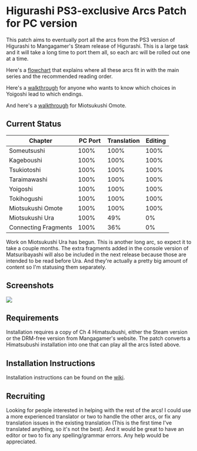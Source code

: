 # Higurashi PS3-exclusive Arcs Patch for PC version

This patch aims to eventually port all the arcs from the PS3 version of Higurashi to Mangagamer's Steam release of Higurashi.  This is a large task and it will take a long time to port them all, so each arc will be rolled out one at a time.

Here's a [flowchart](http://07th-mod.com/wiki/Higurashi/img/flow.png) that explains where all these arcs fit in with the main series and the recommended reading order.

Here's a [walkthrough](http://07th-mod.com/wiki/Higurashi/img/walk-yoig.png) for anyone who wants to know which choices in Yoigoshi lead to which endings.

And here's a [walkthrough](http://07th-mod.com/wiki/Higurashi/img/walk-omot.jpg) for Miotsukushi Omote.

## Current Status

| Chapter              | PC Port  | Translation | Editing |
| -------------------- | -------- | ----------- | ------- |
| Someutsushi          | 100%     | 100%        | 100%    | 
| Kageboushi           | 100%     | 100%        | 100%    | 
| Tsukiotoshi          | 100%     | 100%        | 100%    | 
| Taraimawashi         | 100%     | 100%        | 100%    | 
| Yoigoshi             | 100%     | 100%        | 100%    | 
| Tokihogushi          | 100%     | 100%        | 100%    | 
| Miotsukushi Omote    | 100%     | 100%        | 100%    | 
| Miotsukushi Ura      | 100%     |  49%        |   0%    | 
| Connecting Fragments | 100%     |  36%        |   0%    | 

Work on Miotsukushi Ura has begun. This is another long arc, so expect it to take a couple months. The extra fragments added in the console version of Matsuribayashi will also be included in the next release because those are intended to be read before Ura. And they're actually a pretty big amount of content so I'm statusing them separately.


## Screenshots

![](https://i.imgur.com/A5Iym0R.png)


## Requirements
Installation requires a copy of Ch 4 Himatsubushi, either the Steam version or the DRM-free version from Mangagamer's website.  The patch converts a Himatsubushi installation into one that can play all the arcs listed above.

## Installation Instructions
Installation instructions can be found on the [wiki](http://07th-mod.com/wiki/Higurashi/Higurashi-Part-1---Voice-and-Graphics-Patch/).


## Recruiting

Looking for people interested in helping with the rest of the arcs!  I could use a more experienced translator or two to handle the other arcs, or fix any translation issues in the existing translation (This is the first time I've translated anything, so it's not the best). And it would be great to have an editor or two to fix any spelling/grammar errors.  Any help would be appreciated.
